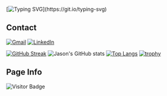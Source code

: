 [![Typing SVG](https://readme-typing-svg.herokuapp.com?lines=Hello%2C+World!+I'm+Jason+Tang!;Come+explore+my+Github+page!)](https://git.io/typing-svg)

## Contact
<!--
 Gmail buttom: when user clicks the button, their system default mail app will open and with my email address to send an email
-->
[![Gmail](https://img.shields.io/badge/Gmail-D14836?style=for-the-badge&logo=gmail&logoColor=white)](mailto:jasontang0226@gmail.com)
[![LinkedIn](https://img.shields.io/badge/LinkedIn-0077B5?style=for-the-badge&logo=linkedin&logoColor=white)](https://www.linkedin.com/in/jason-tang-on21/)

[![GitHub Streak](https://github-readme-streak-stats.herokuapp.com/?user=jtang25&theme=github-dark-blue)](https://git.io/streak-stats)
![Jason's GitHub stats](https://github-readme-stats.vercel.app/api?username=jtang25&show_icons=true&theme=transparent)
[![Top Langs](https://github-readme-stats.vercel.app/api/top-langs/?username=jtang25&theme=transparent)](https://github.com/jtang25/github-readme-stats)
[![trophy](https://github-profile-trophy.vercel.app/?username=jtang25&theme=onedark)](https://github.com/ryo-ma/github-profile-trophy)

## Page Info
![Visitor Badge](https://visitor-badge-reloaded.herokuapp.com/badge?page_id=jtang25&style=for-the-badge&logo=github&logoColor=white&color=5AC69D&labelColor=white)

